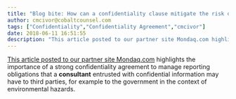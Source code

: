 ```yaml
---
title: "Blog bite: How can a confidentiality clause mitigate the risk of hiring third-party consultants?"
author: cmcivor@cobaltcounsel.com
tags: ["Confidentiality","Confidentiality Agreement","cmcivor"]
date: 2018-06-11 16:51:55
description: "This article posted to our partner site Mondaq.com highlights the importance of a strong confidentiality agreement to manage reporting obligations that a consultant entrusted with confidential information may have to third parties."
---
```


[This article posted to our partner site Mondaq.com](http://www.mondaq.com/unitedstates/x/234984/Environmental+Law/Agreements+With+Outside+Consultants+The+Importance+Of+Confidentiality+Clauses) highlights the importance of a strong confidentiality agreement to manage reporting obligations that a **consultant** entrusted with confidential information may have to third parties, for example to the government in the context of environmental hazards.
